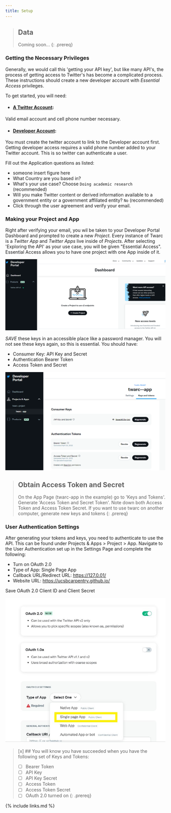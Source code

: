 ```yaml
---
title: Setup
---
```

> ## Data
> Coming soon...
{: .prereq}

### Getting the Necessary Privileges

Generally, we would call this 'getting your API key', but like many API's, the process of getting access to Twitter's has 
become a complicated process. These instructions should create a new developer account with *Essential Access* privileges.

To get started, you will need: 
* #### [A Twitter Account](twitter.com):
Valid email account and cell phone number necessary. 
* #### [Developer Account](developer.twitter.com/en): 
You must create the twitter account to link to the Developer account first. 
Getting developer access requires a valid phone number added to your Twitter account. This is so twitter can authenticate a user. 

Fill out the Application questions as listed: 
  - someone insert figure here
  - What Country are you based in? 
  - What's your use case? Choose `Doing academic research` (recommended)
  - Will you make Twitter content or derived information available to a government entity or a government affiliated entity? `No` (recommended)
  - Click through the user agreement and verify your email. 

### Making your Project and App

Right after verifying your email, you wil be taken to your Developer Portal Dashboard and prompted to create a new *Project*.
Every instance of Twarc is a *Twitter App* and *Twitter Apps* live inside of *Projects*. After selecting 'Exploring the API' as your use case, 
you will be given "Essential Access". Essential Access allows you to have one project with one App inside of it. 

<img src="fig/dashboard.PNG" width="500">

<!---
<img src="fig/what-you-api.PNG" width="500">
<img src="fig/project-description.PNG" width="500">
--->

*SAVE* these keys in an accessible place like a password manager. You will not see these keys again, so this is essential. You should have:
* Consumer Key: API Key and Secret 
* Authentication Bearer Token
* Access Token and Secret 

<img src="fig/dev-keys-tokens.png" width="500">


> ## Obtain Access Token and Secret 
> On the App Page (twarc-app in the example) go to 'Keys and Tokens'. Generate 'Access Token and Secret Token'. Note down both Access Token
> and Access Token Secret. If you want to use twarc on another computer, generate new keys and tokens
{: .prereq}



### User Authentication Settings 

After generating your tokens and keys, you need to authenticate to use the API. This can be found under Projects & Apps > Project > App.
Navigate to the User Authentication set up in the Settings Page and complete the following: 
- Turn on OAuth 2.0
- Type of App: Single Page App
- Callback URL/Redirect URL: https://127.0.01/
- Website URL: https://ucsbcarpentry.github.io/

Save OAuth 2.0 Client ID and Client Secret

<img src="fig/Oauth-2.jpg" width="500">

> [x] ## You will know you have succeeded when you have the following set of Keys and Tokens: 
> - [ ] Bearer Token
> - [ ] API Key
> - [ ] API Key Secret 
> - [ ] Access Token
> - [ ] Access Token Secret 
> - [ ] OAuth 2.0 turned on
{: .prereq}

{% include links.md %}
